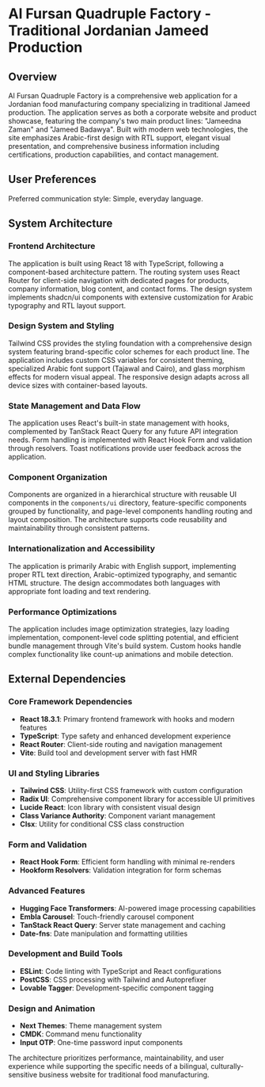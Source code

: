 # Al Fursan Quadruple Factory - Traditional Jordanian Jameed Production

## Overview

Al Fursan Quadruple Factory is a comprehensive web application for a Jordanian food manufacturing company specializing in traditional Jameed production. The application serves as both a corporate website and product showcase, featuring the company's two main product lines: "Jameedna Zaman" and "Jameed Badawya". Built with modern web technologies, the site emphasizes Arabic-first design with RTL support, elegant visual presentation, and comprehensive business information including certifications, production capabilities, and contact management.

## User Preferences

Preferred communication style: Simple, everyday language.

## System Architecture

### Frontend Architecture
The application is built using React 18 with TypeScript, following a component-based architecture pattern. The routing system uses React Router for client-side navigation with dedicated pages for products, company information, blog content, and contact forms. The design system implements shadcn/ui components with extensive customization for Arabic typography and RTL layout support.

### Design System and Styling
Tailwind CSS provides the styling foundation with a comprehensive design system featuring brand-specific color schemes for each product line. The application includes custom CSS variables for consistent theming, specialized Arabic font support (Tajawal and Cairo), and glass morphism effects for modern visual appeal. The responsive design adapts across all device sizes with container-based layouts.

### State Management and Data Flow
The application uses React's built-in state management with hooks, complemented by TanStack React Query for any future API integration needs. Form handling is implemented with React Hook Form and validation through resolvers. Toast notifications provide user feedback across the application.

### Component Organization
Components are organized in a hierarchical structure with reusable UI components in the `components/ui` directory, feature-specific components grouped by functionality, and page-level components handling routing and layout composition. The architecture supports code reusability and maintainability through consistent patterns.

### Internationalization and Accessibility
The application is primarily Arabic with English support, implementing proper RTL text direction, Arabic-optimized typography, and semantic HTML structure. The design accommodates both languages with appropriate font loading and text rendering.

### Performance Optimizations
The application includes image optimization strategies, lazy loading implementation, component-level code splitting potential, and efficient bundle management through Vite's build system. Custom hooks handle complex functionality like count-up animations and mobile detection.

## External Dependencies

### Core Framework Dependencies
- **React 18.3.1**: Primary frontend framework with hooks and modern features
- **TypeScript**: Type safety and enhanced development experience
- **React Router**: Client-side routing and navigation management
- **Vite**: Build tool and development server with fast HMR

### UI and Styling Libraries
- **Tailwind CSS**: Utility-first CSS framework with custom configuration
- **Radix UI**: Comprehensive component library for accessible UI primitives
- **Lucide React**: Icon library with consistent visual design
- **Class Variance Authority**: Component variant management
- **Clsx**: Utility for conditional CSS class construction

### Form and Validation
- **React Hook Form**: Efficient form handling with minimal re-renders
- **Hookform Resolvers**: Validation integration for form schemas

### Advanced Features
- **Hugging Face Transformers**: AI-powered image processing capabilities
- **Embla Carousel**: Touch-friendly carousel component
- **TanStack React Query**: Server state management and caching
- **Date-fns**: Date manipulation and formatting utilities

### Development and Build Tools
- **ESLint**: Code linting with TypeScript and React configurations
- **PostCSS**: CSS processing with Tailwind and Autoprefixer
- **Lovable Tagger**: Development-specific component tagging

### Design and Animation
- **Next Themes**: Theme management system
- **CMDK**: Command menu functionality
- **Input OTP**: One-time password input components

The architecture prioritizes performance, maintainability, and user experience while supporting the specific needs of a bilingual, culturally-sensitive business website for traditional food manufacturing.